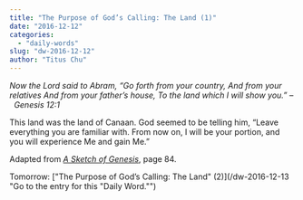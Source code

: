 ```yaml
---
title: "The Purpose of God’s Calling: The Land (1)"
date: "2016-12-12"
categories: 
  - "daily-words"
slug: "dw-2016-12-12"
author: "Titus Chu"
---
```


_Now the Lord said to Abram,_ _“Go forth from your country,_ _And from your relatives_ _And from your father’s house,_ _To the land which I will show you.”_ _–  Genesis 12:1_

This land was the land of Canaan. God seemed to be telling him, “Leave everything you are familiar with. From now on, I will be your portion, and you will experience Me and gain Me.”

Adapted from _[A Sketch of Genesis](/book-gen-sketch/ "Go to the listing for this book.")_, page 84.

Tomorrow: ["The Purpose of God’s Calling: The Land" (2)](/dw-2016-12-13 "Go to the entry for this "Daily Word."")
